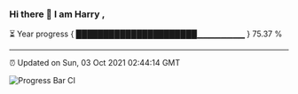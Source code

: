 ### Hi there 👋 I am Harry , 

⏳ Year progress { ██████████████████████▁▁▁▁▁▁▁▁ } 75.37 %

---

⏰ Updated on Sun, 03 Oct 2021 02:44:14 GMT

![Progress Bar CI](https://github.com/duykhang68/duykhang68/workflows/Progress%20Bar%20CI/badge.svg)
